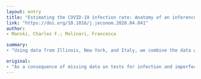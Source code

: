 ```yaml
---
layout: entry
title: "Estimating the COVID-19 infection rate: Anatomy of an inference problem"
link: "https://doi.org/10.1016/j.jeconom.2020.04.041"
author:
- Manski, Charles F.; Molinari, Francesca

summary:
- "Using data from Illinois, New York, and Italy, we combine the data with assumptions on the infection rate in the untested population and on the accuracy of the tests that appear credible in the current context. We also find that the infection fatality rate in Illinois is substantially lower than reported. This paper explains the time path of the COVID-19 pandemic has been hampered by the absence of bounds on infection rates that are credible and informative. The infection rate might be substantially higher than reported, and the infections fatality rates reported by the SARS CoV-2 virus, illustrative data with the data."

original:
- "As a consequence of missing data on tests for infection and imperfect accuracy of tests, reported rates of cumulative population infection by the SARS CoV-2 virus are lower than actual rates of infection. Hence, reported rates of severe illness conditional on infection are higher than actual rates. Understanding the time path of the COVID-19 pandemic has been hampered by the absence of bounds on infection rates that are credible and informative. This paper explains the logical problem of bounding these rates and reports illustrative findings, using data from Illinois, New York, and Italy. We combine the data with assumptions on the infection rate in the untested population and on the accuracy of the tests that appear credible in the current context. We find that the infection rate might be substantially higher than reported. We also find that the infection fatality rate in Illinois, New York, and Italy is substantially lower than reported."
---
```


